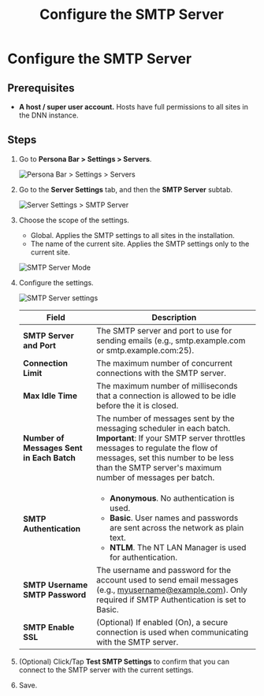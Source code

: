 ﻿---
uid: configure-smtp-server
topic: configure-smtp-server
locale: en
title: Configure the SMTP Server
dnneditions: Evoq Content,Evoq Engage
dnnversion: 09.02.00
parent-topic: administrators-servers-overview
related-topics: test-smtp-settings
---

# Configure the SMTP Server

## Prerequisites

*   **A host / super user account.** Hosts have full permissions to all sites in the DNN instance.

## Steps

1.  Go to **Persona Bar \> Settings \> Servers**.
    
    ![Persona Bar > Settings > Servers](/images/scr-pbar-host-Settings-E91.png)
    
2.  Go to the **Server Settings** tab, and then the **SMTP Server** subtab.
    
    ![Server Settings > SMTP Server](/images/scr-pbtabs-host-Settings-Servers-ServerSettings-SMTPServer-E90.png)
    
3.  Choose the scope of the settings.
    
    *   Global. Applies the SMTP settings to all sites in the installation.
    *   The name of the current site. Applies the SMTP settings only to the current site.
    
      
    
    ![SMTP Server Mode](/images/scr-Servers-ServerSettings-SMTPServer-SMTPServerMode-E90.png)
    
      
    
4.  Configure the settings.
    
      
    
    ![SMTP Server settings](/images/scr-Servers-ServerSettings-SMTPServer-E90.png)
    
      
    |**Field**|**Description**|
    |---|---|
    |<strong>SMTP Server and Port</strong>|The SMTP server and port to use for sending emails (e.g., smtp.example.com or smtp.example.com:25).|
    |<strong>Connection Limit</strong>|The maximum number of concurrent connections with the SMTP server.|
    |<strong>Max Idle Time</strong>|The maximum number of milliseconds that a connection is allowed to be idle before the it is closed.|
    |<strong>Number of Messages Sent in Each Batch</strong>|The number of messages sent by the messaging scheduler in each batch. <div class="red-callout"><strong>Important</strong>: If your SMTP server throttles messages to regulate the flow of messages, set this number to be less than the SMTP server's maximum number of messages per batch.</div>|
    |<strong>SMTP Authentication</strong>|<ul><li><strong>Anonymous</strong>. No authentication is used.</li><li><strong>Basic</strong>. User names and passwords are sent across the network as plain text.</li><li><strong>NTLM</strong>. The NT LAN Manager is used for authentication.</li></ul>|
    |<strong>SMTP Username<br />SMTP Password</strong>|The username and password for the account used to send email messages (e.g., myusername@example.com). Only required if SMTP Authentication is set to Basic.|
    |<strong>SMTP Enable SSL</strong>|(Optional) If enabled (On), a secure connection is used when communicating with the SMTP server.|
    
5.  (Optional) Click/Tap **Test SMTP Settings** to confirm that you can connect to the SMTP server with the current settings.
6.  Save.

